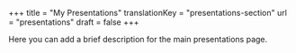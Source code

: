 +++
title = "My Presentations"
translationKey = "presentations-section"
url = "presentations"
draft = false
+++

Here you can add a brief description for the main presentations page.
